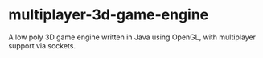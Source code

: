 # multiplayer-3d-game-engine
A low poly 3D game engine written in Java using OpenGL, with multiplayer support via sockets.
